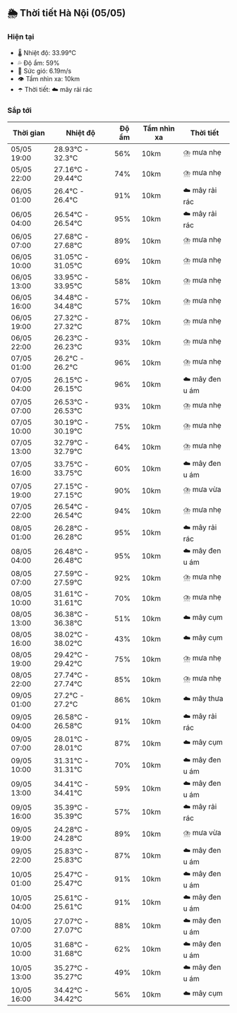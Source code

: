 ## 🌦️ Thời tiết Hà Nội (05/05)

### Hiện tại

- 🌡️ Nhiệt độ: 33.99℃
- 💦 Độ ẩm: 59%
- 💨 Sức gió: 6.19m/s
- 👁️ Tầm nhìn xa: 10km
- ☂️ Thời tiết: ☁️ mây rải rác

### Sắp tới

| Thời gian | Nhiệt độ | Độ ẩm | Tầm nhìn xa | Thời tiết |
| --- | --- | --- | --- | --- |
| 05/05 19:00 | 28.93℃ - 32.3℃ | 56% | 10km | ⛈️ mưa nhẹ |
| 05/05 22:00 | 27.16℃ - 29.44℃ | 74% | 10km | ⛈️ mưa nhẹ |
| 06/05 01:00 | 26.4℃ - 26.4℃ | 91% | 10km | ☁️ mây rải rác |
| 06/05 04:00 | 26.54℃ - 26.54℃ | 95% | 10km | ☁️ mây rải rác |
| 06/05 07:00 | 27.68℃ - 27.68℃ | 89% | 10km | ⛈️ mưa nhẹ |
| 06/05 10:00 | 31.05℃ - 31.05℃ | 69% | 10km | ⛈️ mưa nhẹ |
| 06/05 13:00 | 33.95℃ - 33.95℃ | 58% | 10km | ⛈️ mưa nhẹ |
| 06/05 16:00 | 34.48℃ - 34.48℃ | 57% | 10km | ⛈️ mưa nhẹ |
| 06/05 19:00 | 27.32℃ - 27.32℃ | 87% | 10km | ⛈️ mưa nhẹ |
| 06/05 22:00 | 26.23℃ - 26.23℃ | 93% | 10km | ⛈️ mưa nhẹ |
| 07/05 01:00 | 26.2℃ - 26.2℃ | 96% | 10km | ⛈️ mưa nhẹ |
| 07/05 04:00 | 26.15℃ - 26.15℃ | 96% | 10km | ☁️ mây đen u ám |
| 07/05 07:00 | 26.53℃ - 26.53℃ | 93% | 10km | ⛈️ mưa nhẹ |
| 07/05 10:00 | 30.19℃ - 30.19℃ | 75% | 10km | ⛈️ mưa nhẹ |
| 07/05 13:00 | 32.79℃ - 32.79℃ | 64% | 10km | ⛈️ mưa nhẹ |
| 07/05 16:00 | 33.75℃ - 33.75℃ | 60% | 10km | ☁️ mây đen u ám |
| 07/05 19:00 | 27.15℃ - 27.15℃ | 90% | 10km | ⛈️ mưa vừa |
| 07/05 22:00 | 26.54℃ - 26.54℃ | 94% | 10km | ⛈️ mưa nhẹ |
| 08/05 01:00 | 26.28℃ - 26.28℃ | 95% | 10km | ☁️ mây rải rác |
| 08/05 04:00 | 26.48℃ - 26.48℃ | 95% | 10km | ☁️ mây đen u ám |
| 08/05 07:00 | 27.59℃ - 27.59℃ | 92% | 10km | ⛈️ mưa nhẹ |
| 08/05 10:00 | 31.61℃ - 31.61℃ | 70% | 10km | ⛈️ mưa nhẹ |
| 08/05 13:00 | 36.38℃ - 36.38℃ | 51% | 10km | ☁️ mây cụm |
| 08/05 16:00 | 38.02℃ - 38.02℃ | 43% | 10km | ☁️ mây cụm |
| 08/05 19:00 | 29.42℃ - 29.42℃ | 75% | 10km | ⛈️ mưa nhẹ |
| 08/05 22:00 | 27.74℃ - 27.74℃ | 85% | 10km | ⛈️ mưa nhẹ |
| 09/05 01:00 | 27.2℃ - 27.2℃ | 86% | 10km | ☁️ mây thưa |
| 09/05 04:00 | 26.58℃ - 26.58℃ | 91% | 10km | ☁️ mây rải rác |
| 09/05 07:00 | 28.01℃ - 28.01℃ | 87% | 10km | ☁️ mây cụm |
| 09/05 10:00 | 31.31℃ - 31.31℃ | 70% | 10km | ☁️ mây đen u ám |
| 09/05 13:00 | 34.41℃ - 34.41℃ | 59% | 10km | ☁️ mây đen u ám |
| 09/05 16:00 | 35.39℃ - 35.39℃ | 57% | 10km | ☁️ mây rải rác |
| 09/05 19:00 | 24.28℃ - 24.28℃ | 89% | 10km | ⛈️ mưa vừa |
| 09/05 22:00 | 25.83℃ - 25.83℃ | 87% | 10km | ☁️ mây đen u ám |
| 10/05 01:00 | 25.47℃ - 25.47℃ | 91% | 10km | ☁️ mây đen u ám |
| 10/05 04:00 | 25.61℃ - 25.61℃ | 91% | 10km | ☁️ mây đen u ám |
| 10/05 07:00 | 27.07℃ - 27.07℃ | 88% | 10km | ☁️ mây đen u ám |
| 10/05 10:00 | 31.68℃ - 31.68℃ | 62% | 10km | ☁️ mây đen u ám |
| 10/05 13:00 | 35.27℃ - 35.27℃ | 49% | 10km | ☁️ mây đen u ám |
| 10/05 16:00 | 34.42℃ - 34.42℃ | 56% | 10km | ☁️ mây cụm |
